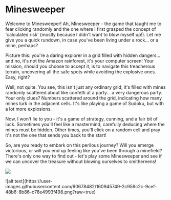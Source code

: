 # Minesweeper
<p>Welcome to Minesweeper! Ah, Minesweeper - the game that taught me to fear clicking randomly and the one where I first grasped the concept of 'calculated risk' (mostly because I didn't want to blow myself up!). Let me give you a quick rundown, in case you've been living under a rock... or a mine, perhaps?</p>
<p>Picture this: you're a daring explorer in a grid filled with hidden dangers... and no, it's not the Amazon rainforest, it's your computer screen! Your mission, should you choose to accept it, is to navigate this treacherous terrain, uncovering all the safe spots while avoiding the explosive ones. Easy, right?</p>
<p>Well, not quite. You see, this isn't just any ordinary grid; it's filled with mines randomly scattered about like confetti at a party... a very dangerous party. Your only clues? Numbers scattered around the grid, indicating how many mines lurk in the adjacent cells. It's like playing a game of Sudoku, but with a lot more explosions.</p>
<p>Now, I won't lie to you - it's a game of strategy, cunning, and a fair bit of luck. Sometimes you'll feel like a mastermind, carefully deducing where the mines must be hidden. Other times, you'll click on a random cell and pray it's not the one that sends you back to the start!</p>
<p>So, are you ready to embark on this perilous journey? Will you emerge victorious, or will you end up feeling like you've been through a minefield? There's only one way to find out - let's play some Minesweeper and see if we can uncover the treasure without blowing ourselves to smithereens!</p>

<p align="left"> <img src="https://user-images.githubusercontent.com/60678482/160945749-2c959c2c-9cef-48b6-8b86-c78e4993f498.png" /> </p>
![alt text](https://user-images.githubusercontent.com/60678482/160945749-2c959c2c-9cef-48b6-8b86-c78e4993f498.png?raw=true)
